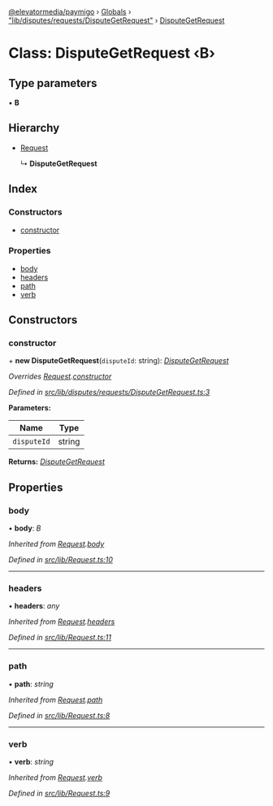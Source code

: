 [@elevatormedia/paymigo](../README.md) › [Globals](../globals.md) › ["lib/disputes/requests/DisputeGetRequest"](../modules/_lib_disputes_requests_disputegetrequest_.md) › [DisputeGetRequest](_lib_disputes_requests_disputegetrequest_.disputegetrequest.md)

# Class: DisputeGetRequest ‹**B**›

## Type parameters

▪ **B**

## Hierarchy

-   [Request](_lib_request_.request.md)

    ↳ **DisputeGetRequest**

## Index

### Constructors

-   [constructor](_lib_disputes_requests_disputegetrequest_.disputegetrequest.md#constructor)

### Properties

-   [body](_lib_disputes_requests_disputegetrequest_.disputegetrequest.md#body)
-   [headers](_lib_disputes_requests_disputegetrequest_.disputegetrequest.md#headers)
-   [path](_lib_disputes_requests_disputegetrequest_.disputegetrequest.md#path)
-   [verb](_lib_disputes_requests_disputegetrequest_.disputegetrequest.md#verb)

## Constructors

### constructor

\+ **new DisputeGetRequest**(`disputeId`: string): _[DisputeGetRequest](_lib_disputes_requests_disputegetrequest_.disputegetrequest.md)_

_Overrides [Request](_lib_request_.request.md).[constructor](_lib_request_.request.md#constructor)_

_Defined in [src/lib/disputes/requests/DisputeGetRequest.ts:3](https://github.com/ELEVATORmedia/paymigo/blob/846a5f9/src/lib/disputes/requests/DisputeGetRequest.ts#L3)_

**Parameters:**

| Name        | Type   |
| ----------- | ------ |
| `disputeId` | string |

**Returns:** _[DisputeGetRequest](_lib_disputes_requests_disputegetrequest_.disputegetrequest.md)_

## Properties

### body

• **body**: _B_

_Inherited from [Request](_lib_request_.request.md).[body](_lib_request_.request.md#body)_

_Defined in [src/lib/Request.ts:10](https://github.com/ELEVATORmedia/paymigo/blob/846a5f9/src/lib/Request.ts#L10)_

---

### headers

• **headers**: _any_

_Inherited from [Request](_lib_request_.request.md).[headers](_lib_request_.request.md#headers)_

_Defined in [src/lib/Request.ts:11](https://github.com/ELEVATORmedia/paymigo/blob/846a5f9/src/lib/Request.ts#L11)_

---

### path

• **path**: _string_

_Inherited from [Request](_lib_request_.request.md).[path](_lib_request_.request.md#path)_

_Defined in [src/lib/Request.ts:8](https://github.com/ELEVATORmedia/paymigo/blob/846a5f9/src/lib/Request.ts#L8)_

---

### verb

• **verb**: _string_

_Inherited from [Request](_lib_request_.request.md).[verb](_lib_request_.request.md#verb)_

_Defined in [src/lib/Request.ts:9](https://github.com/ELEVATORmedia/paymigo/blob/846a5f9/src/lib/Request.ts#L9)_
